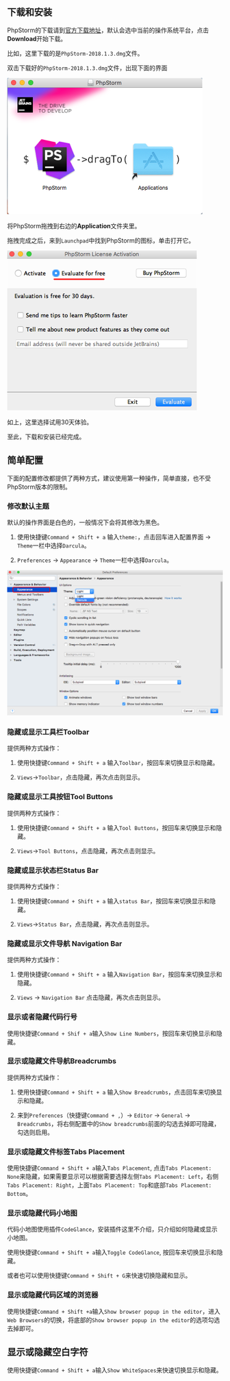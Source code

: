 ## 下载和安装

PhpStorm的下载请到[官方下载地址](https://www.jetbrains.com/phpstorm/download/)，默认会选中当前的操作系统平台，点击**Download**开始下载。

比如，这里下载的是`PhpStorm-2018.1.3.dmg`文件。


双击下载好的`PhpStorm-2018.1.3.dmg`文件，出现下面的界面

![](/assets/drop-phpstorm-to-install.png)

将PhpStorm拖拽到右边的**Application**文件夹里。

拖拽完成之后，来到`Launchpad`中找到PhpStorm的图标，单击打开它。

![](/assets/phpstorm-select-free-license.png)

如上，这里选择试用30天体验。

至此，下载和安装已经完成。


## 简单配置

下面的配置修改都提供了两种方式，建议使用第一种操作，简单直接，也不受PhpStorm版本的限制。

### 修改默认主题

默认的操作界面是白色的，一般情况下会将其修改为黑色。

1. 使用快捷键`Command + Shift + a` 输入`theme:`，点击回车进入配置界面 -> `Theme`一栏中选择`Darcula`。

2. `Preferences` -> `Appearance` -> `Theme`一栏中选择`Darcula`。

![](/assets/phpstorm-select-darcula-theme.png)

### 隐藏或显示工具栏Toolbar

提供两种方式操作：

1. 使用快捷键`Command + Shift + a` 输入`Toolbar`，按回车来切换显示和隐藏。

2. `Views`->`Toolbar`，点击隐藏，再次点击则显示。


### 隐藏或显示工具按钮Tool Buttons

提供两种方式操作：

1. 使用快捷键`Command + Shift + a` 输入`Tool Buttons`，按回车来切换显示和隐藏。

2. `Views`->`Tool Buttons`，点击隐藏，再次点击则显示。


### 隐藏或显示状态栏Status Bar

提供两种方式操作：


1. 使用快捷键`Command + Shift + a` 输入`status Bar`，按回车来切换显示和隐藏。

2. `Views`->`Status Bar`，点击隐藏，再次点击则显示。

### 隐藏或显示文件导航 Navigation Bar

提供两种方式操作：

1. 使用快捷键`Command + Shift + a` 输入`Navigation Bar`，按回车来切换显示和隐藏。

2. `Views` -> `Navigation Bar` 点击隐藏，再次点击则显示。

### 显示或者隐藏代码行号

使用快捷键`Command + Shif + a`输入`Show Line Numbers`，按回车来切换显示和隐藏。

### 显示或隐藏文件导航Breadcrumbs

提供两种方式操作：

1. 使用快捷键`Command + Shift + a` 输入`Show Breadcrumbs`，点击回车来切换显示和隐藏。

2. 来到`Preferences`（快捷键`Command + ,`）-> `Editor` -> `General` -> `Breadcrumbs`，将右侧配置中的`Show breadcrumbs`前面的勾选去掉即可隐藏，勾选则启用。


### 显示或隐藏文件标签Tabs Placement

使用快捷键`Command + Shift + a`输入`Tabs Placement`, 点击`Tabs Placement: None`来隐藏，如果需要显示可以根据需要选择左侧`Tabs Placement: Left`，右侧`Tabs Placement: Right`，上面`Tabs Placement: Top`和底部`Tabs Placement: Bottom`。

### 显示或隐藏代码小地图

代码小地图使用插件`CodeGlance`，安装插件这里不介绍，只介绍如何隐藏或显示小地图。

使用快捷键`Command + Shift + a`输入`Toggle CodeGlance`, 按回车来切换显示和隐藏。

或者也可以使用快捷键`Command + Shift + G`来快速切换隐藏和显示。

### 显示或隐藏代码区域的浏览器

使用快捷键`Command + Shift +a`输入`Show browser popup in the editor`，进入`Web Browsers`的切换，将底部的`Show browser popup in the editor`的选项勾选去掉即可。

## 显示或隐藏空白字符

使用快捷键`Command + Shift + a`输入`Show WhiteSpaces`来快速切换显示和隐藏。
